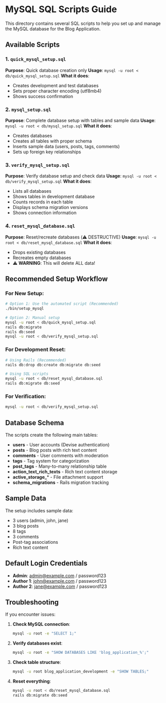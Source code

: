 # MySQL SQL Scripts Guide

This directory contains several SQL scripts to help you set up and manage the MySQL database for the Blog Application.

## Available Scripts

### 1. `quick_mysql_setup.sql`
**Purpose**: Quick database creation only
**Usage**: `mysql -u root < db/quick_mysql_setup.sql`
**What it does**:
- Creates development and test databases
- Sets proper character encoding (utf8mb4)
- Shows success confirmation

### 2. `mysql_setup.sql`
**Purpose**: Complete database setup with tables and sample data
**Usage**: `mysql -u root < db/mysql_setup.sql`
**What it does**:
- Creates databases
- Creates all tables with proper schema
- Inserts sample data (users, posts, tags, comments)
- Sets up foreign key relationships

### 3. `verify_mysql_setup.sql`
**Purpose**: Verify database setup and check data
**Usage**: `mysql -u root < db/verify_mysql_setup.sql`
**What it does**:
- Lists all databases
- Shows tables in development database
- Counts records in each table
- Displays schema migration versions
- Shows connection information

### 4. `reset_mysql_database.sql`
**Purpose**: Reset/recreate databases (⚠️ DESTRUCTIVE)
**Usage**: `mysql -u root < db/reset_mysql_database.sql`
**What it does**:
- Drops existing databases
- Recreates empty databases
- ⚠️ **WARNING**: This will delete ALL data!

## Recommended Setup Workflow

### For New Setup:
```bash
# Option 1: Use the automated script (Recommended)
./bin/setup_mysql

# Option 2: Manual setup
mysql -u root < db/quick_mysql_setup.sql
rails db:migrate
rails db:seed
mysql -u root < db/verify_mysql_setup.sql
```

### For Development Reset:
```bash
# Using Rails (Recommended)
rails db:drop db:create db:migrate db:seed

# Using SQL scripts
mysql -u root < db/reset_mysql_database.sql
rails db:migrate db:seed
```

### For Verification:
```bash
mysql -u root < db/verify_mysql_setup.sql
```

## Database Schema

The scripts create the following main tables:

- **users** - User accounts (Devise authentication)
- **posts** - Blog posts with rich text content
- **comments** - User comments with moderation
- **tags** - Tag system for categorization
- **post_tags** - Many-to-many relationship table
- **action_text_rich_texts** - Rich text content storage
- **active_storage_*** - File attachment support
- **schema_migrations** - Rails migration tracking

## Sample Data

The setup includes sample data:
- 3 users (admin, john, jane)
- 3 blog posts
- 8 tags
- 3 comments
- Post-tag associations
- Rich text content

## Default Login Credentials

- **Admin**: admin@example.com / password123
- **Author 1**: john@example.com / password123
- **Author 2**: jane@example.com / password123

## Troubleshooting

If you encounter issues:

1. **Check MySQL connection**:
   ```bash
   mysql -u root -e "SELECT 1;"
   ```

2. **Verify databases exist**:
   ```bash
   mysql -u root -e "SHOW DATABASES LIKE 'blog_application_%';"
   ```

3. **Check table structure**:
   ```bash
   mysql -u root blog_application_development -e "SHOW TABLES;"
   ```

4. **Reset everything**:
   ```bash
   mysql -u root < db/reset_mysql_database.sql
   rails db:migrate db:seed
   ```
